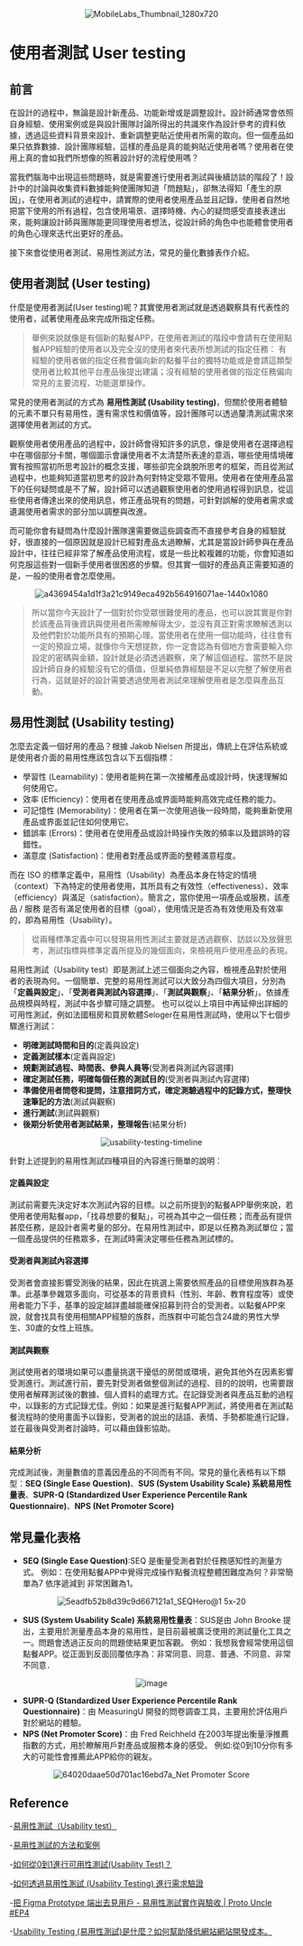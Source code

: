 <div align=center>
  
![MobileLabs_Thumbnail_1280x720](https://github.com/CAFECA-IO/KnowledgeManagement/assets/77717533/eeff9eeb-603a-4911-a983-773250f1c6db)

</div>

# 使用者測試 User testing
## 前言
在設計的過程中，無論是設計新產品、功能新增或是調整設計。設計師通常會依照自身經驗、使用案例或是與設計團隊討論所得出的共識來作為設計參考的資料依據，透過這些資料背景來設計、重新調整更貼近使用者所需的取向。但一個產品如果只依靠數據、設計團隊經驗，這樣的產品是真的能夠貼近使用者嗎？使用者在使用上真的會如我們所想像的照著設計好的流程使用嗎？

當我們腦海中出現這些問題時，就是需要進行使用者測試與後續訪談的階段了！設計中的討論與收集資料數據能夠使團隊知道「問題點」，卻無法得知「產生的原因」，在使用者測試的過程中，請實際的使用者使用產品並且記錄，使用者自然地把當下使用的所有過程，包含使用場景、選擇時機、內心的疑問感受直接表達出來，能夠讓設計師與團隊能更同理使用者想法，從設計師的角色中也能體會使用者的角色心理來迭代出更好的產品。

接下來會從使用者測試、易用性測試方法，常見的量化數據表作介紹。

## 使用者測試 (User testing)
什麼是使用者測試(User testing)呢？其實使用者測試就是透過觀察具有代表性的使用者，試著使用產品來完成所指定任務。
> 舉例來說就像是有個新的點餐APP，在使用者測試的階段中會請有在使用點餐APP經驗的使用者以及完全沒的使用者來代表所想測試的指定任務：
有經驗的使用者做的指定任務會偏向新的點餐平台的獨特功能或是會請這類型使用者比較其他平台產品後提出建議；沒有經驗的使用者做的指定任務偏向常見的主要流程、功能選單操作。

常見的使用者測試的方式為 **易用性測試 (Usability testing)**，但關於使用者體驗的元素不單只有易用性，還有需求性和價值等，設計團隊可以透過釐清測試需求來選擇使用者測試的方式。

觀察使用者使用產品的過程中，設計師會得知許多的訊息，像是使用者在選擇過程中在哪個部分卡關，哪個圖示會讓使用者不太清楚所表達的意涵，哪些使用情境確實有按照當初所思考設計的概念支援，哪些卻完全跳脫所思考的框架，而且從測試過程中，也能夠知道當初思考的設計為何對特定受眾不管用。使用者在使用產品當下的任何疑問或是不了解，設計師可以透過觀察使用者的使用過程得到訊息，從這些使用者傳達出來的使用訊息，修正產品現有的問題，可針對誤解的使用者需求或遺漏使用者需求的部分加以調整與改進。

而可能你會有疑問為什麼設計團隊還需要做這些調查而不直接參考自身的經驗就好，很直接的一個原因就是設計已經對產品太過瞭解，尤其是當設計師參與在產品設計中，往往已經非常了解產品使用流程，或是一些比較複雜的功能，你會知道如何克服這些對一個新手使用者很困惑的步驟。但其實一個好的產品真正需要知道的是，一般的使用者會怎麼使用。

<div align=center>
  
![a4369454a1d1f3a21c9149eca492b564916071ae-1440x1080](https://github.com/CAFECA-IO/KnowledgeManagement/assets/77717533/e0632ab5-e88f-4b87-8558-31a494aefdc8)

</div>

> 所以當你今天設計了一個對於你受眾很難使用的產品，也可以說其實是你對於該產品背後資訊與使用者所需瞭解得太少，並沒有真正對需求瞭解透測以及他們對於功能所具有的預期心理。當使用者在使用一個功能時，往往會有一定的預設立場，就像你今天想提款，你一定會認為有個地方會需要輸入你設定的密碼與金額，設計就是必須透過觀察，來了解這個過程。當然不是說設計師自身的經驗沒有它的價值，但單純依靠經驗是不足以完整了解使用者行為，這就是好的設計需要透過使用者測試來理解使用者是怎麼與產品互動。

## 易用性測試 (Usability testing)
怎麼去定義一個好用的產品？根據 Jakob Nielsen 所提出，傳統上在評估系統或是使用者介面的易用性應該包含以下五個指標：
- 學習性 (Learnability)：使用者能夠在第一次接觸產品或設計時，快速理解如何使用它。
- 效率 (Efficiency)：使用者在使用產品或界面時能夠高效完成任務的能力。
- 可記憶性 (Memorability)：使用者在第一次使用過後一段時間，能夠重新使用產品或界面並記住如何使用它。
- 錯誤率 (Errors)：使用者在使用產品或設計時操作失敗的頻率以及錯誤時的容錯性。
- 滿意度 (Satisfaction)：使用者對產品或界面的整體滿意程度。

而在 ISO 的標準定義中，易用性（Usability）為產品本身在特定的情境（context）下為特定的使用者使用，其所具有之有效性（effectiveness）、效率（efficiency）與滿足（satisfaction）。簡言之，當你使用一項產品或服務，該產品 / 服務 是否有滿足使用者的目標（goal），使用情況是否為有效使用及有效率的，即為易用性（Usability）。

> 從兩種標準定義中可以發現易用性測試主要就是透過觀察、訪談以及放聲思考，測試指標與標準定義所提及的幾個面向，來檢視用戶使用產品的表現。

易用性測試（Usability test）即是測試上述三個面向之內容，檢視產品對於使用者的表現為何。一個簡單、完整的易用性測試可以大致分為四個大項目，分別為「**定義與設定**」、「**受測者與測試內容選擇**」、「**測試與觀察**」、「**結果分析**」。依據產品規模與時程，測試中各步驟可隨之調整。
也可以從以上項目中再延伸出詳細的可用性測試，例如法國租房和買房軟體Seloger在易用性測試時，使用以下七個步驟進行測試：
- **明確測試時間和目的**(定義與設定)
- **定義測試樣本**(定義與設定)
- **規劃測試過程、時間表、參與人員等**(受測者與測試內容選擇)
- **確定測試任務，明確每個任務的測試目的**(受測者與測試內容選擇)
- **準備使用者問卷和提問，注意措詞方式，確定測驗過程中的記錄方式，整理快速筆記的方法**(測試與觀察)
- **進行測試**(測試與觀察)
- **後期分析使用者測試結果，整理報告**(結果分析)

<div align=center>
  
![usability-testing-timeline](https://github.com/CAFECA-IO/KnowledgeManagement/assets/77717533/61dd1764-a0f5-4319-acf0-1bc8735d177b)

</div>

針對上述提到的易用性測試四種項目的內容進行簡單的說明：
#### 定義與設定
測試前需要先決定好本次測試內容的目標。以之前所提到的點餐APP舉例來說，若使用者使用點餐app，「找尋想要的餐點」，可視為其中之一個任務；而產品有提供甚麼任務，是設計者需考量的部分。在易用性測試中，即是以任務為測試單位；當一個產品提供的任務眾多，在測試時需決定哪些任務為測試標的。
#### 受測者與測試內容選擇
受測者會直接影響受測後的結果，因此在挑選上需要依照產品的目標使用族群為基準。此基準參雜眾多面向，可從基本的背景資料（性別、年齡、教育程度等）或使用者能力下手，基準的設定越詳盡越能確保招募到符合的受測者。以點餐APP來說，就會找具有使用相關APP經驗的族群，而族群中可能包含24歲的男性大學生、30歲的女性上班族。
#### 測試與觀察
測試使用者的環境如果可以盡量挑選干擾低的房間或環境，避免其他外在因素影響受測進行。測試進行前，要先對受測者做整個測試的過程、目的的說明，也需要跟使用者解釋測試後的數據、個人資料的處理方式。在記錄受測者與產品互動的過程中，以錄影的方式記錄尤佳。例如：如果是進行點餐APP測試，將使用者在測試點餐流程時的使用畫面予以錄影，受測者的說出的話語、表情、手勢都能進行記錄，並在最後與受測者討論時，可以藉由錄影協助。
#### 結果分析
完成測試後，測量數值的意義因產品的不同而有不同。常見的量化表格有以下類型：**SEQ (Single Ease Question)**、**SUS (System Usability Scale) 系統易用性量表**、**SUPR-Q (Standardized User Experience Percentile Rank Questionnaire)**、**NPS (Net Promoter Score)**

## 常見量化表格
- **SEQ (Single Ease Question)**:SEQ 是衡量受測者對於任務感知性的測量方式。
  例如：在使用點餐APP中覺得完成操作點餐流程整體困難度為何？非常簡單為7 依序遞減到 非常困難為1。
<div align=center>
  
![5eadfb52b8d39c9d667121a1_SEQHero@1 5x-20](https://github.com/CAFECA-IO/KnowledgeManagement/assets/77717533/13a8faca-e91b-48eb-992d-bf5ea976e289)

</div>

- **SUS (System Usability Scale) 系統易用性量表**：SUS是由 John Brooke 提出，主要用於測量產品本身的易用性，是目前最被廣泛使用的測試量化工具之一。問題會透過正反向的問題使結果更加客觀。
  例如：我想我會經常使用這個點餐APP。從正面到反面回覆依序為：非常同意、同意、普通、不同意、非常不同意．

<div align=center>

![image](https://github.com/CAFECA-IO/KnowledgeManagement/assets/77717533/8b68a72c-6904-452d-be12-2080d19950ed)

</div>

- **SUPR-Q (Standardized User Experience Percentile Rank Questionnaire)**：由 MeasuringU 開發的問卷調查工具，主要用於評估用戶對於網站的體驗。
- **NPS (Net Promoter Score)**：由 Fred Reichheld 在2003年提出衡量淨推薦指數的方式，用於瞭解用戶對產品或服務本身的感受。
  例如:從0到10分你有多大的可能性會推薦此APP給你的親友。

<div align=center>

![64020daae50d701ac16ebd7a_Net Promoter Score](https://github.com/CAFECA-IO/KnowledgeManagement/assets/77717533/1e0e7d91-7e0f-46e1-abb2-233819cf99ad)

</div>

## Reference 
-[易用性測試（Usability test）](https://www.webguide.nat.gov.tw/News_Content.aspx?n=531&s=3005)

-[易用性測試的方法和案例](https://www.uxtalks.net/usabilitytest-101/)

-[如何從0到1進行可用性測試(Usability Test)？](https://zhuanlan.zhihu.com/p/159871425)

-[如何透過易用性測試 (Usability Testing) 進行需求驗證](https://medium.com/@kenny.dplus/%E5%A6%82%E4%BD%95%E9%80%8F%E9%81%8E%E6%98%93%E7%94%A8%E6%80%A7%E6%B8%AC%E8%A9%A6-usability-testing-%E9%80%B2%E8%A1%8C%E9%9C%80%E6%B1%82%E9%A9%97%E8%AD%89-30bab0374407)

-[把 Figma Prototype 端出去見用戶 - 易用性測試實作與驗收 | Proto Uncle #EP4](https://designtips.today/proto-uncle-s1ep4)

-[Usability Testing (易用性測試)是什麼？如何幫助降低網站網站開發成本。](https://mydigitalexperiences.com/2021/10/22/usability-testing/)
